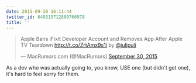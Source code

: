 ```yaml
---
date: 2015-09-30 16:11:44
twitter_id: 649315712880766978
title: ''
---
```


<blockquote class="twitter-tweet"><p lang="en" dir="ltr">Apple Bans iFixit Developer Account and Removes App After Apple TV Teardown <a href="http://t.co/ZrtAmx9s1i">http://t.co/ZrtAmx9s1i</a> by <a href="https://twitter.com/julipuli?ref_src=twsrc%5Etfw">@julipuli</a></p>&mdash; MacRumors.com (@MacRumors) <a href="https://twitter.com/MacRumors/status/649313084331311104?ref_src=twsrc%5Etfw">September 30, 2015</a></blockquote>
<script async src="https://platform.twitter.com/widgets.js" charset="utf-8"></script>

As a dev who was actually going to, you know, USE one (but didn't get one), it's hard to feel sorry for them. 

